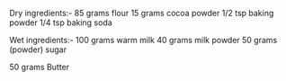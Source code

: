 Dry ingredients:-
85 grams flour
15 grams cocoa powder
1/2 tsp baking powder
1/4 tsp baking soda

Wet ingredients:-
100 grams warm milk
40 grams milk powder
50 grams (powder) sugar

50 grams Butter